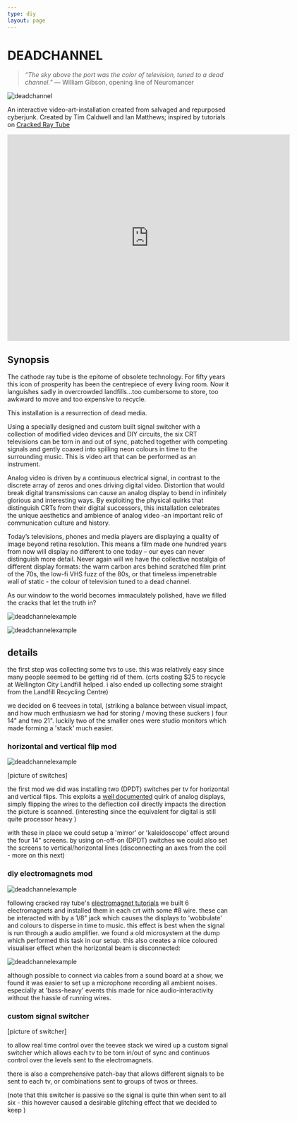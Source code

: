 ```yaml
---
type: diy
layout: page
---
```


# DEADCHANNEL

> _“The sky above the port was the color of television, tuned to a dead channel.”_
 ― William Gibson, opening line of Neuromancer

![deadchannel](/images/diy/deadchannel/deadchannel-02.png)

An interactive video-art-installation created from salvaged and repurposed cyberjunk. Created by Tim Caldwell and Ian Matthews; inspired by tutorials on [Cracked Ray Tube]

<iframe src="https://player.vimeo.com/video/176073551?title=0&byline=0&portrait=0" width="640" height="468" frameborder="0" webkitallowfullscreen mozallowfullscreen allowfullscreen></iframe>

## Synopsis

The cathode ray tube is the epitome of obsolete technology. For fifty years this icon of prosperity has been the centrepiece of every living room. Now it languishes sadly in overcrowded landfills…too cumbersome to store, too awkward to move and too expensive to recycle. 

This installation is a resurrection of dead media.

Using a specially designed and custom built signal switcher with a collection of modified video devices and DIY circuits, the six CRT televisions can be torn in and out of sync, patched together with competing signals and gently coaxed into spilling neon colours in time to the surrounding music. This is video art that can be performed as an instrument.

Analog video is driven by a continuous electrical signal, in contrast to the discrete array of zeros and ones driving digital video. Distortion that would break digital transmissions can cause an analog display to bend in infinitely glorious and interesting ways. By exploiting the physical quirks that distinguish CRTs from their digital successors, this installation celebrates the unique aesthetics and ambience of analog video -an important relic of communication culture and history.

Today’s televisions, phones and media players are displaying a quality of image beyond retina resolution. This means a film made one hundred years from now will display no different to one today – our eyes can never distinguish more detail. Never again will we have the collective nostalgia of different display formats: the warm carbon arcs behind scratched film print of the 70s, the low-fi VHS fuzz of the 80s, or that timeless impenetrable wall of static - the colour of television tuned to a dead channel.

As our window to the world becomes immaculately polished, have we filled the cracks that let the truth in?

![deadchannelexample](/images/diy/deadchannel/deadchannel-05.png)

![deadchannelexample](/images/diy/deadchannel/deadchannel-07.png)

## details

the first step was collecting some tvs to use. this was relatively easy since many people seemed to be getting rid of them. (crts costing $25 to recycle at Wellington City Landfill helped. i also ended up collecting some straight from the Landfill Recycling Centre)

we decided on 6 teevees in total, (striking a balance between visual impact, and how much enthusiasm we had for storing / moving these suckers ) four 14" and two 21". luckily two of the smaller ones were studio monitors which made forming a 'stack' much easier.

### horizontal and vertical flip mod

![deadchannelexample](/images/diy/deadchannel/deadchannel-04.png)

[picture of switches]

the first mod we did was installing two (DPDT) switches per tv for horizontal and vertical flips. This exploits a [well documented] quirk of analog displays, simply flipping the wires to the deflection coil directly impacts the direction the picture is scanned. (interesting since the equivalent for digital is still quite processor heavy )

with these in place we could setup a 'mirror' or 'kaleidoscope' effect around the four 14" screens. by using on-off-on (DPDT) switches we could also set the screens to vertical/horizontal lines (disconnecting an axes from the coil - more on this next)

### diy electromagnets mod

![deadchannelexample](/images/diy/deadchannel/deadchannel-06.png)

following cracked ray tube's [electromagnet tutorials] we built 6 electromagnets and installed them in each crt with some #8 wire. these can be interacted with by a 1/8" jack which causes the displays to 'wobbulate' and colours to disperse in time to music. this effect is best when the signal is run through a audio amplifier. we found a old microsystem at the dump which performed this task in our setup. this also creates a nice coloured visualiser effect when the horizontal beam is disconnected:

![deadchannelexample](/images/diy/deadchannel/deadchannel-08.png)

although possible to connect via cables from a sound board at a show, we found it was easier to set up a microphone recording all ambient noises. especially at 'bass-heavy' events this made for nice audio-interactivity without the hassle of running wires.

### custom signal switcher

[picture of switcher]

to allow real time control over the teevee stack we wired up a custom signal switcher which allows each tv to be torn in/out of sync and continuos control over the levels sent to the electromagnets.

there is also a comprehensive patch-bay that allows different signals to be sent to each tv, or combinations sent to groups of twos or threes.

(note that this switcher is passive so the signal is quite thin when sent to all six - this however caused a desirable glitching effect that we decided to keep )

[well documented]: http://www.thegleek.com/bobroberts/yoke.html
[Cracked Ray Tube]: http://crackedraytube.com/
[electromagnet tutorials]: http://crackedraytube.com/textstutorials.html